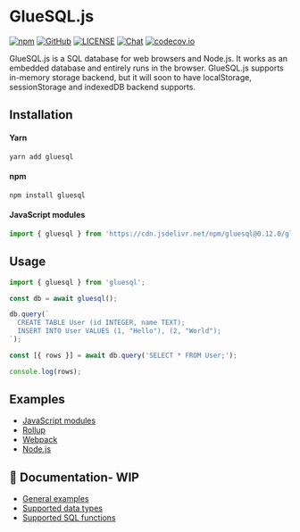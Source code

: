 # GlueSQL.js

[![npm](https://img.shields.io/npm/v/gluesql)](https://www.npmjs.com/package/gluesql)
[![GitHub](https://img.shields.io/github/stars/gluesql/gluesql)](https://github.com/gluesql/gluesql)
[![LICENSE](https://img.shields.io/crates/l/gluesql.svg)](https://github.com/gluesql/gluesql/blob/main/LICENSE)
[![Chat](https://img.shields.io/discord/780298017940176946)](https://discord.gg/C6TDEgzDzY)
[![codecov.io](https://codecov.io/github/gluesql/gluesql/coverage.svg?branch=main)](https://codecov.io/github/gluesql/gluesql?branch=main)

GlueSQL.js is a SQL database for web browsers and Node.js. It works as an embedded database and entirely runs in the browser.
GlueSQL.js supports in-memory storage backend, but it will soon to have localStorage, sessionStorage and indexedDB backend supports.
## Installation

#### Yarn
```
yarn add gluesql
```

#### npm
```
npm install gluesql
```

#### JavaScript modules
```javascript
import { gluesql } from 'https://cdn.jsdelivr.net/npm/gluesql@0.12.0/gluesql.js';
```

## Usage

```javascript
import { gluesql } from 'gluesql';

const db = await gluesql();

db.query(`
  CREATE TABLE User (id INTEGER, name TEXT);
  INSERT INTO User VALUES (1, "Hello"), (2, "World");
`);

const [{ rows }] = await db.query('SELECT * FROM User;');

console.log(rows);
```

## Examples
* [JavaScript modules](https://github.com/gluesql/gluesql/tree/main/gluesql-js/examples/web/module)
* [Rollup](https://github.com/gluesql/gluesql/tree/main/gluesql-js/examples/web/rollup)
* [Webpack](https://github.com/gluesql/gluesql/tree/main/gluesql-js/examples/web/webpack)
* [Node.js](https://github.com/gluesql/gluesql/tree/main/gluesql-js/examples/nodejs)

## 🚧 Documentation- WIP
* [General examples](https://github.com/gluesql/gluesql/tree/main/test-suite/src)
* [Supported data types](https://github.com/gluesql/gluesql/tree/main/test-suite/src/data_type)
* [Supported SQL functions](https://github.com/gluesql/gluesql/tree/main/test-suite/src/function)
